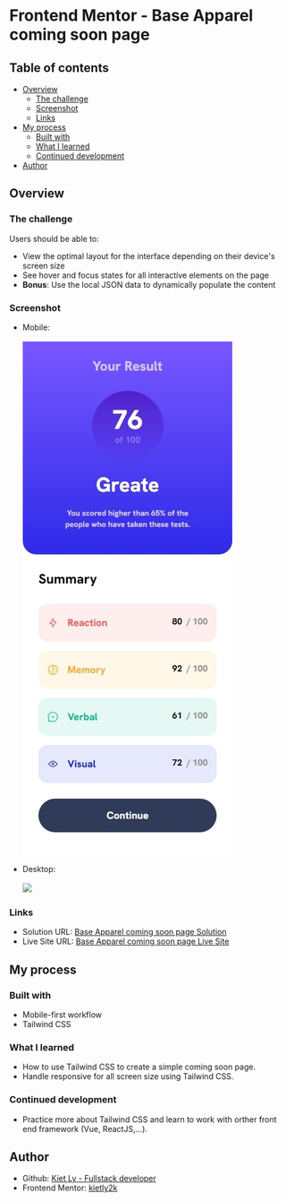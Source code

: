 # Frontend Mentor - Base Apparel coming soon page

## Table of contents

- [Overview](#overview)
  - [The challenge](#the-challenge)
  - [Screenshot](#screenshot)
  - [Links](#links)
- [My process](#my-process)
  - [Built with](#built-with)
  - [What I learned](#what-i-learned)
  - [Continued development](#continued-development)
- [Author](#author)

## Overview

### The challenge

Users should be able to:
- View the optimal layout for the interface depending on their device's screen size
- See hover and focus states for all interactive elements on the page
- **Bonus**: Use the local JSON data to dynamically populate the content

### Screenshot

- Mobile:\
\
![](./images/screenshot-mobile.jpeg)

- Desktop:\
\
![](./images/screenshot-desktop.jpeg)

### Links

- Solution URL: [Base Apparel coming soon page Solution](https://github.com/kietly2k/practiceprojects/tree/production/coming-soon-page)
- Live Site URL: [Base Apparel coming soon page Live Site](https://kietly2k.github.io/practiceprojects/coming-soon-page/index.html)

## My process

### Built with

- Mobile-first workflow
- Tailwind CSS

### What I learned

- How to use Tailwind CSS to create a simple coming soon page.
- Handle responsive for all screen size using Tailwind CSS.

### Continued development

- Practice more about Tailwind CSS and learn to work with orther front end framework (Vue, ReactJS,...).

## Author

- Github: [Kiet Ly - Fullstack developer](https://github.com/kietly2k)
- Frontend Mentor: [kietly2k](https://www.frontendmentor.io/profile/kietly2k)
